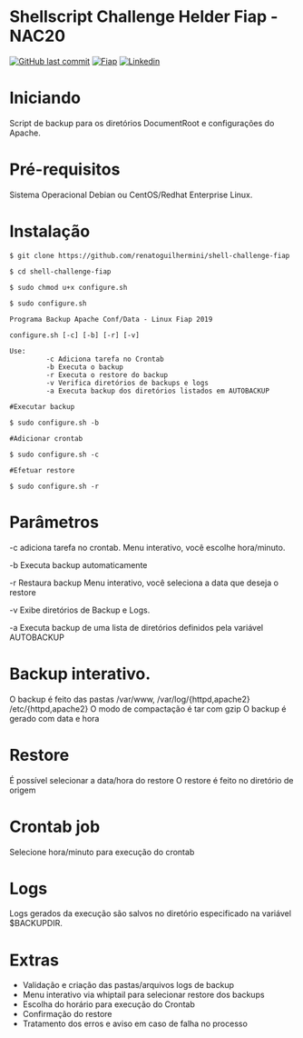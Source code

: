 
# Shellscript Challenge Helder Fiap - NAC20

[![GitHub last commit](https://img.shields.io/github/last-commit/google/skia.svg)](https://github.com/renatoguilhermini/aula-linux-fiap/commits/master) [![Fiap](https://img.shields.io/badge/Fiap-2018-ff0080.svg)](https://www.fiap.com.br/) [![Linkedin](https://img.shields.io/badge/linkedin-renatoguilhermini-yellowgreen.svg)](https://www.linkedin.com/in/renato-tadeu-galera-guilhermini-31b55614/)


# Iniciando

Script de backup para os diretórios DocumentRoot e configurações do Apache.

# Pré-requisitos

Sistema Operacional Debian ou CentOS/Redhat Enterprise Linux.

# Instalação

```
$ git clone https://github.com/renatoguilhermini/shell-challenge-fiap

$ cd shell-challenge-fiap

$ sudo chmod u+x configure.sh

$ sudo configure.sh

Programa Backup Apache Conf/Data - Linux Fiap 2019

configure.sh [-c] [-b] [-r] [-v]

Use:
         -c Adiciona tarefa no Crontab
         -b Executa o backup
         -r Executa o restore do backup
         -v Verifica diretórios de backups e logs
         -a Executa backup dos diretórios listados em AUTOBACKUP

#Executar backup

$ sudo configure.sh -b

#Adicionar crontab

$ sudo configure.sh -c

#Efetuar restore

$ sudo configure.sh -r

```

# Parâmetros

-c adiciona tarefa no crontab. 
Menu interativo, você escolhe hora/minuto.

-b Executa backup automaticamente

-r Restaura backup
Menu interativo, você seleciona a data que deseja o restore

-v Exibe diretórios de Backup e Logs.

-a Executa backup de uma lista de diretórios definidos pela variável AUTOBACKUP

# Backup interativo.

O backup é feito das pastas /var/www, /var/log/{httpd,apache2} /etc/{httpd,apache2}
O modo de compactação é tar com gzip
O backup é gerado com data e hora

# Restore

É possível selecionar a data/hora do restore
O restore é feito no diretório de origem

# Crontab job

Selecione hora/minuto para execução do crontab

# Logs

Logs gerados da execução são salvos no diretório especificado na variável $BACKUPDIR.

# Extras

- Validação e criação das pastas/arquivos logs de backup
- Menu interativo via whiptail para selecionar restore dos backups
- Escolha do horário para execução do Crontab
- Confirmação do restore
- Tratamento dos erros e aviso em caso de falha no processo
